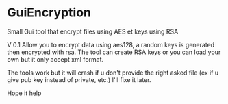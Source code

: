 # GuiEncryption
 Small Gui tool that encrypt files using AES et keys using RSA

V 0.1 
Allow you to encrypt data using aes128, a random keys  is generated then encrypted with rsa.
The tool can create RSA keys or you can  load your own but it only accept xml format.

The tools work but it will crash if u don't provide the right asked file (ex if u give pub key instead of private, etc.)
I'll fixe it later.

Hope it help

